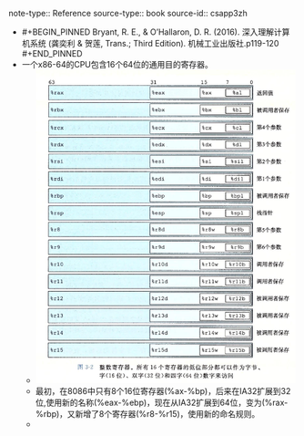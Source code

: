 note-type:: Reference
source-type:: book
source-id:: csapp3zh

- #+BEGIN_PINNED
  Bryant, R. E., & O’Hallaron, D. R. (2016). 深入理解计算机系统 (龚奕利 & 贺莲, Trans.; Third Edition). 机械工业出版社.p119-120
  #+END_PINNED
- 一个x86-64的CPU包含16个64位的通用目的寄存器。
	- ![image.png](../assets/image_1666076624668_0.png)
	- 最初，在8086中只有8个16位寄存器(%ax-%bp)，后来在IA32扩展到32位,使用新的名称(%eax-%ebp)，现在从IA32扩展到64位，变为(%rax-%rbp)，又新增了8个寄存器(%r8-%r15)，使用新的命名规则。
	-